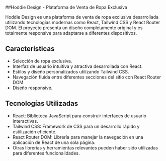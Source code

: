 ##Hoddie Design - Plataforma de Venta de Ropa Exclusiva

Hoddie Design es una plataforma de venta de ropa exclusiva desarrollada utilizando tecnologías modernas como React, Tailwind CSS y React Router DOM. El proyecto presenta un diseño completamente original y es totalmente responsive para adaptarse a diferentes dispositivos.

## Características

- Selección de ropa exclusiva.
- Interfaz de usuario intuitiva y atractiva desarrollada con React.
- Estilos y diseño personalizados utilizando Tailwind CSS.
- Navegación fluida entre diferentes secciones del sitio con React Router DOM.
- Diseño responsive.

## Tecnologías Utilizadas

- React: Biblioteca JavaScript para construir interfaces de usuario interactivas.
- Tailwind CSS: Framework de CSS para un desarrollo rápido y estilización eficiente.
- React Router DOM: Librería para manejar la navegación en una aplicación de React de una sola página.
- Otras librerías y herramientas relevantes pueden haber sido utilizadas para diferentes funcionalidades.
